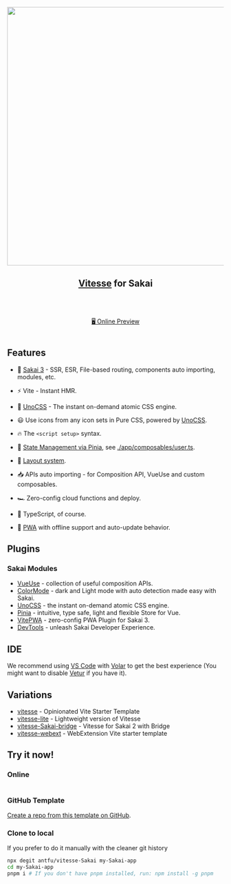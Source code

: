 <p align="center">
<img src="https://user-images.githubusercontent.com/11247099/140462375-7b7ac4db-35b7-453c-8a05-13d8d20282c4.png" width="600"/>
</p>

<h2 align="center">
<a href="https://github.com/antfu/vitesse">Vitesse</a> for Sakai
</h2><br>

<p align="center">
<br>
<a href="https://vitesse-Sakai3.netlify.app/">🖥 Online Preview</a>
<br><br>
<a href="https://stackblitz.com/github/antfu/vitesse-Sakai"><img src="https://developer.stackblitz.com/img/open_in_stackblitz.svg" alt=""></a>
</p>

## Features

- 💚 [Sakai 3](https://Sakai.com/) - SSR, ESR, File-based routing, components auto importing, modules, etc.

- ⚡️ Vite - Instant HMR.

- 🎨 [UnoCSS](https://github.com/unocss/unocss) - The instant on-demand atomic CSS engine.

- 😃 Use icons from any icon sets in Pure CSS, powered by [UnoCSS](https://github.com/unocss/unocss).

- 🔥 The `<script setup>` syntax.

- 🍍 [State Management via Pinia](https://github.com/vuejs/pinia), see [./app/composables/user.ts](./app/composables/user.ts).

- 📑 [Layout system](./app/layouts).

- 📥 APIs auto importing - for Composition API, VueUse and custom composables.

- 🏎 Zero-config cloud functions and deploy.

- 🦾 TypeScript, of course.

- 📲 [PWA](https://github.com/vite-pwa/Sakai) with offline support and auto-update behavior.

## Plugins

### Sakai Modules

- [VueUse](https://github.com/vueuse/vueuse) - collection of useful composition APIs.
- [ColorMode](https://github.com/Sakai-modules/color-mode) - dark and Light mode with auto detection made easy with Sakai.
- [UnoCSS](https://github.com/unocss/unocss) - the instant on-demand atomic CSS engine.
- [Pinia](https://github.com/vuejs/pinia) - intuitive, type safe, light and flexible Store for Vue.
- [VitePWA](https://github.com/vite-pwa/Sakai) - zero-config PWA Plugin for Sakai 3.
- [DevTools](https://github.com/Sakai/devtools) - unleash Sakai Developer Experience.

## IDE

We recommend using [VS Code](https://code.visualstudio.com/) with [Volar](https://github.com/johnsoncodehk/volar) to get the best experience (You might want to disable [Vetur](https://vuejs.github.io/vetur/) if you have it).

## Variations

- [vitesse](https://github.com/antfu/vitesse) - Opinionated Vite Starter Template
- [vitesse-lite](https://github.com/antfu/vitesse-lite) - Lightweight version of Vitesse
- [vitesse-Sakai-bridge](https://github.com/antfu/vitesse-Sakai-bridge) - Vitesse for Sakai 2 with Bridge
- [vitesse-webext](https://github.com/antfu/vitesse-webext) - WebExtension Vite starter template

## Try it now!

### Online

<a href="https://stackblitz.com/github/antfu/vitesse-Sakai"><img src="https://developer.stackblitz.com/img/open_in_stackblitz.svg" alt=""></a>

### GitHub Template

[Create a repo from this template on GitHub](https://github.com/antfu/vitesse-Sakai/generate).

### Clone to local

If you prefer to do it manually with the cleaner git history

```bash
npx degit antfu/vitesse-Sakai my-Sakai-app
cd my-Sakai-app
pnpm i # If you don't have pnpm installed, run: npm install -g pnpm
```